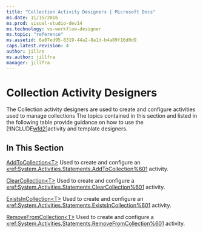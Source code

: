 ```yaml
---
title: "Collection Activity Designers | Microsoft Docs"
ms.date: 11/15/2016
ms.prod: visual-studio-dev14
ms.technology: vs-workflow-designer
ms.topic: "reference"
ms.assetid: 6a07ed95-8319-44a2-8a1d-b4a89f16d0d9
caps.latest.revision: 4
author: jillre
ms.author: jillfra
manager: jillfra
---
```

# Collection Activity Designers
The Collection activity designers are used to create and configure activities used to manage collections The topics contained in this section and listed in the following table provide guidance on how to use the [!INCLUDE[wfd2](../includes/wfd2-md.md)]activity and template designers.

## In This Section
 [AddToCollection\<T>](../workflow-designer/addtocollection-t-activity-designer.md)
 Used to create and configure an <xref:System.Activities.Statements.AddToCollection%601> activity.

 [ClearCollection\<T>](../workflow-designer/clearcollection-t-activity-designer.md)
 Used to create and configure a <xref:System.Activities.Statements.ClearCollection%601> activity.

 [ExistsInCollection\<T>](../workflow-designer/existsincollection-t-activity-designer.md)
 Used to create and configure an <xref:System.Activities.Statements.ExistsInCollection%601> activity.

 [RemoveFromCollection\<T>](../workflow-designer/removefromcollection-t-activity-designer.md)
 Used to create and configure a <xref:System.Activities.Statements.RemoveFromCollection%601> activity.